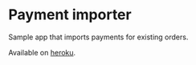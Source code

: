 # Payment importer

Sample app that imports payments for existing orders.

Available on [heroku](https://cryptic-hamlet-8353.herokuapp.com).

